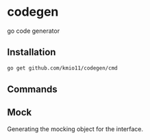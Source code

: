 codegen
=======
go code generator

Installation
------------
```bash
go get github.com/kmio11/codegen/cmd
```

Commands
----------------
## Mock
Generating the mocking object for the interface.